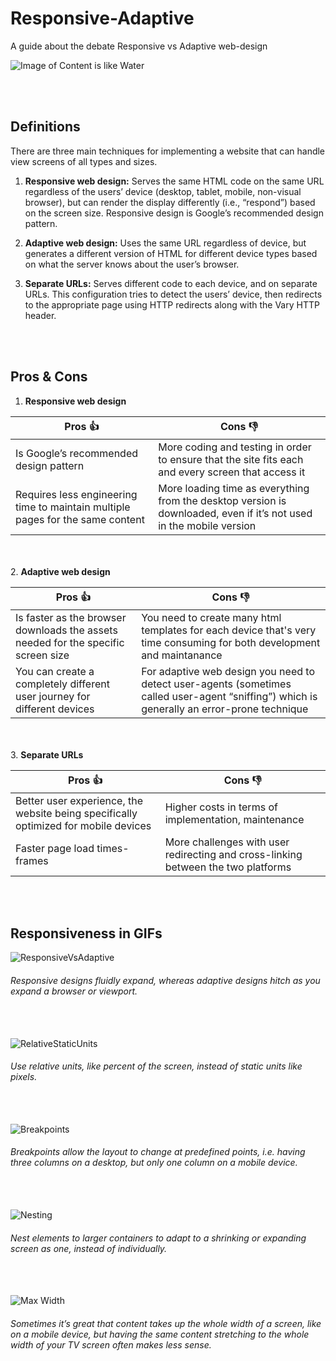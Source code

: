 # Responsive-Adaptive
A guide about the debate Responsive vs Adaptive web-design 

![Image of Content is like Water](https://cdn-images-1.medium.com/max/2000/1*kd07zXQBI3s0uPm4msF21w.jpeg)

<br></br>
## Definitions
There are three main techniques for implementing a website that can handle view screens of all types and sizes.

1. **Responsive web design:** Serves the same HTML code on the same URL regardless of the users’ device (desktop, tablet, mobile, non-visual browser), but can render the display differently (i.e., “respond”) based on the screen size. Responsive design is Google’s recommended design pattern.

2. **Adaptive web design:** Uses the same URL regardless of device, but generates a different version of HTML for different device types based on what the server knows about the user’s browser.

3. **Separate URLs:** Serves different code to each device, and on separate URLs. This configuration tries to detect the users’ device, then redirects to the appropriate page using HTTP redirects along with the Vary HTTP header.

<br></br>
## Pros & Cons


1. **Responsive web design**

Pros :thumbsup:                                                               | Cons :thumbsdown:
------------------------------------------------------------------------------|-----------------------------------------------------------------------------
Is Google’s recommended design pattern                                        | More coding and testing in order to ensure that the site fits each and every screen that access it
Requires less engineering time to maintain multiple pages for the same content| More loading time as everything from the desktop version is downloaded, even if it’s not used in the mobile version


<br></br>
2. **Adaptive web design**

Pros :thumbsup:                                                                  | Cons :thumbsdown:
---------------------------------------------------------------------------------|----------------------------------------------------------------------------------------------
Is faster as the browser downloads the assets needed for the specific screen size| You need to create many html templates for each device that's very time consuming for both development and maintanance 
You can create a completely different user journey for different devices         | For adaptive web design you need to detect user-agents (sometimes called user-agent “sniffing”) which is generally an error-prone technique


<br></br>
3. **Separate URLs**

Pros :thumbsup:                                                                    | Cons :thumbsdown:
-----------------------------------------------------------------------------------|-----------------------------------------------------
Better user experience, the website being specifically optimized for mobile devices| Higher costs in terms of implementation, maintenance
Faster page load times-frames                                                      | More challenges with user redirecting and cross-linking between the two platforms

<br></br>
## Responsiveness in GIFs
![ResponsiveVsAdaptive](https://s3.eu-central-1.amazonaws.com/displaycase.akylleez/infogr8/responsive-gifs/3038367-inline-i-1-9-gifs-that-explain-responsive-design-brilliantly-01responsive-vs-adaptive-copy+(1).gif)
###### Responsive designs fluidly expand, whereas adaptive designs hitch as you expand a browser or viewport.

<br></br>
![RelativeStaticUnits](https://s3.eu-central-1.amazonaws.com/displaycase.akylleez/infogr8/responsive-gifs/3038367-inline-i-2-9-gifs-that-explain-responsive-design-brilliantly-02relative-units-vs-static-units-1-copy.gif)
###### Use relative units, like percent of the screen, instead of static units like pixels.

<br></br>
![Breakpoints](https://s3.eu-central-1.amazonaws.com/displaycase.akylleez/infogr8/responsive-gifs/3038367-inline-i-3-9-gifs-that-explain-responsive-design-brilliantly-03with-breakpoints-vs-without-breakpoints-1-co.gif)
###### Breakpoints allow the layout to change at predefined points, i.e. having three columns on a desktop, but only one column on a mobile device.

<br></br>
![Nesting](https://s3.eu-central-1.amazonaws.com/displaycase.akylleez/infogr8/responsive-gifs/3038367-inline-i-5-9-gifs-that-explain-responsive-design-brilliantly-05nested-vs-not-nested-1-copy.gif)
###### Nest elements to larger containers to adapt to a shrinking or expanding screen as one, instead of individually.

<br></br>
![Max Width](https://s3.eu-central-1.amazonaws.com/displaycase.akylleez/infogr8/responsive-gifs/3038367-inline-i-7-9-gifs-that-explain-responsive-design-brilliantly-07max-width-vx-no-max-width-1-copy.gif)
###### Sometimes it’s great that content takes up the whole width of a screen, like on a mobile device, but having the same content stretching to the whole width of your TV screen often makes less sense.
